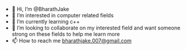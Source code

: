 - 👋 Hi, I’m @BharathJake
- 👀 I’m interested in computer related fields
- 🌱 I’m currently learning c++
- 💞️ I’m looking to collaborate on my interested field and want someone strong on these fields to help me learn more
- 📫 How to reach me bharathjake.007@gmail.com

<!---
BharathJake/BharathJake is a ✨ special ✨ repository because its `README.md` (this file) appears on your GitHub profile.
You can click the Preview link to take a look at your changes.
--->
